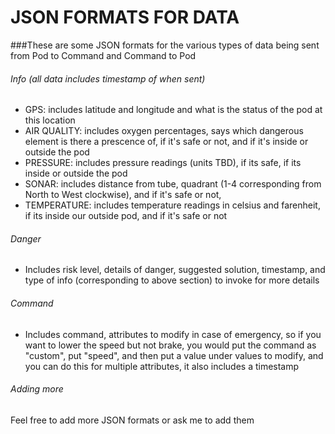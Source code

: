 JSON FORMATS FOR DATA
=====================

###These are some JSON formats for the various types of data being sent from Pod to Command and Command to Pod

###### Info (all data includes timestamp of when sent)
* GPS: includes latitude and longitude and what is the status of the pod at this location
* AIR QUALITY: includes oxygen percentages, says which dangerous element is there a prescence of, if it's safe or not, and if it's inside or outside the pod
* PRESSURE: includes pressure readings (units TBD),  if its safe, if its inside or outside the pod
* SONAR: includes distance from tube, quadrant (1-4 corresponding from North to West clockwise), and if it's safe or not,
* TEMPERATURE: includes temperature readings in celsius and farenheit,  if its inside our outside pod, and if it's safe or not

###### Danger
* Includes risk level, details of danger, suggested solution, timestamp, and type of info (corresponding to above section) to invoke for more details

###### Command
* Includes command, attributes to modify in case of emergency, so if you want to lower the speed but not brake, you would put the command as "custom", put "speed", and then put a value under values to modify, and you can do this for multiple attributes, it also includes a timestamp

###### Adding more

Feel free to add more JSON formats or ask me to add them
